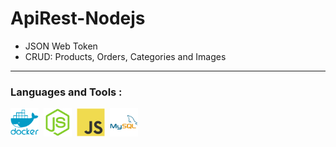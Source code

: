 # ApiRest-Nodejs

- JSON Web Token
- CRUD: Products, Orders, Categories and Images

---
  
### Languages and Tools :
<p>
<img src="https://github.com/devicons/devicon/blob/master/icons/docker/docker-plain-wordmark.svg" title="Docker" alt="Dooker" width="45" height="45"/>&nbsp;
<img src="https://github.com/devicons/devicon/blob/master/icons/nodejs/nodejs-original.svg" title="NodeJS" alt="NodeJS" width="45" height="45"/>&nbsp;
<img src="https://github.com/devicons/devicon/blob/master/icons/javascript/javascript-original.svg" title="JavaScript" alt="JavaScript" width="45" height="45"/>&nbsp;
<img src="https://github.com/devicons/devicon/blob/master/icons/mysql/mysql-original-wordmark.svg" title="MySQL"  alt="MySQL" width="45" height="45"/>&nbsp;
</p>

